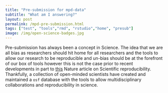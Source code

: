 ```yaml
---
title: "Pre-submission for mpd-data"
subtitle: "What am I answering?"
layout: post
permalink: /mpd-pre-submission.html
tags: ["test", "tools","rmd", "rstudio","home", "presub"]
image: /img/open-science-badges.jpg
---
```


Pre-submission has always been a concept in Science. The idea that we are all bias as researchers should hit home for all researchers and the tools to allow our research to be reproducible and un-bias should be at the forefront of our box of tools however this is not the case prior to recent developments in part to [this](https://www.nature.com/news/1-500-scientists-lift-the-lid-on-reproducibility-1.19970) Nature article on Scientific reproducibility. Thankfully, a collection of open-minded scientists have created and maintained a `osf` database with the tools to allow multidisciplinary collaborations and reproducibility in science.
